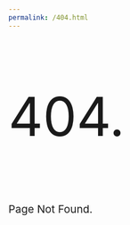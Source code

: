 ```yaml
---
permalink: /404.html
---
```


<p style="font-size:10vw">404.</p>
<p style="font-size:2vw">Page Not Found.</p>
